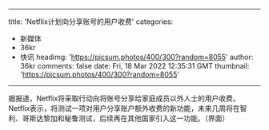 
---
title: 'Netflix计划向分享账号的用户收费'
categories: 
 - 新媒体
 - 36kr
 - 快讯
headimg: 'https://picsum.photos/400/300?random=8055'
author: 36kr
comments: false
date: Fri, 18 Mar 2022 12:35:31 GMT
thumbnail: 'https://picsum.photos/400/300?random=8055'
---

<div>   
据报道，Netflix将采取行动向将账号分享给家庭成员以外人士的用户收费。Netflix表示，将测试一项对用户分享账户额外收费的新功能，未来几周将在智利、哥斯达黎加和秘鲁测试，后续再在其他国家引入这一功能。（界面）  
</div>
            